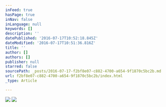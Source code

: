 ```yaml
---
inFeed: true
hasPage: true
inNav: false
inLanguage: null
keywords: []
description: ''
datePublished: '2016-07-17T10:52:18.845Z'
dateModified: '2016-07-17T10:51:36.816Z'
title: ''
author: []
authors: []
publisher: null
starred: false
sourcePath: _posts/2016-07-17-f2bf8e07-c882-4700-a654-9f1870c5bc2b.md
url: f2bf8e07-c882-4700-a654-9f1870c5bc2b/index.html
_type: Article

---
```

![](https://the-grid-user-content.s3-us-west-2.amazonaws.com/4ee5ddc9-55bf-4fca-8c5b-28732f2c3a3a.jpg)
![](https://the-grid-user-content.s3-us-west-2.amazonaws.com/db1a24a2-09b7-46ff-a3f7-ebcd6c435b9d.png)